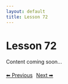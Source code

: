 ```yaml
---
layout: default
title: Lesson 72
---
```


# Lesson 72

Content coming soon...

<div style="margin-top: 20px;">
<a href="/docs/intermediate/Lessons/lesson_71.html" style="margin-right: 10px;">⬅ Previous</a><a href="/docs/intermediate/Lessons/lesson_73.html">Next ➡</a>
</div>
